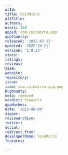 ```yaml
---
wsId: 
title: CoinMicro
altTitle: 
authors: 
users: 100
appId: com.coinmicro.app
appCountry: 
released: '2022-07-12'
updated: '2022-10-21'
version: '1.0.23'
stars: 
ratings: 
reviews: 
size: 
website: 
repository: 
issue: 
icon: com.coinmicro.app.png
bugbounty: 
meta: removed
verdict: fewusers
appHashes: 
date: '2023-08-04'
signer: 
reviewArchive: 
twitter: 
social: 
redirect_from: 
developerName: CoinMicro
features: 

---
```



